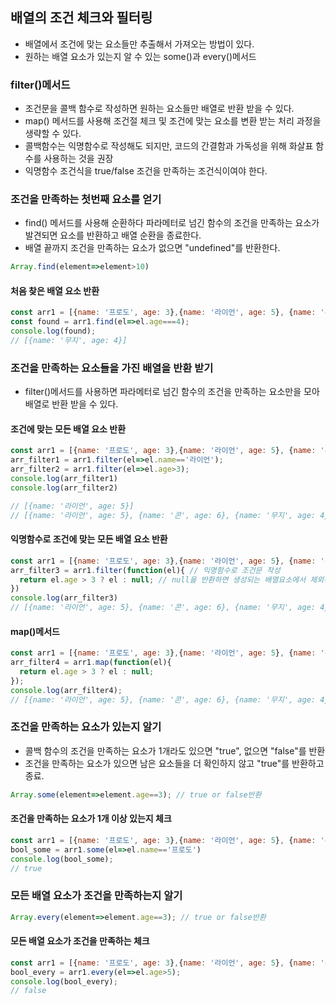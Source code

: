 ## 배열의 조건 체크와 필터링

- 배열에서 조건에 맞는 요소들만 추출해서 가져오는 방법이 있다.
- 원하는 배열 요소가 있는지 알 수 있는 some()과 every()메서드

### filter()메서드
- 조건문을 콜백 함수로 작성하면 원하는 요소들만 배열로 반환 받을 수 있다.
- map() 메서드를 사용해 조건절 체크 및 조건에 맞는 요소를 변환 받는 처리 과정을 생략할 수 있다.
- 콜백함수는 익명함수로 작성해도 되지만, 코드의 간결함과 가독성을 위해 화살표 함수를 사용하는 것을 권장
- 익명함수 조건식을 true/false 조건을 만족하는 조건식이여야 한다.

### 조건을 만족하는 첫번째 요소를 얻기
- find() 메서드를 사용해 순환하다 파라메터로 넘긴 함수의 조건을 만족하는 요소가 발견되면 요소를 반환하고 배열 순환을 종료한다.
- 배열 끝까지 조건을 만족하는 요소가 없으면 "undefined"를 반환한다.
```javascript
Array.find(element=>element>10)
```

#### 처음 찾은 배열 요소 반환
```javascript
const arr1 = [{name: '프로도', age: 3},{name: '라이언', age: 5}, {name: '콘', age: 6}, {name: '무지', age: 4}];
const found = arr1.find(el=>el.age===4);
console.log(found);
// [{name: '무지', age: 4}]
```

### 조건을 만족하는 요소들을 가진 배열을 반환 받기
- filter()메서드를 사용하면 파라메터로 넘긴 함수의 조건을 만족하는 요소만을 모아 배열로 반환 받을 수 있다.

#### 조건에 맞는 모든 배열 요소 반환
```javascript
const arr1 = [{name: '프로도', age: 3},{name: '라이언', age: 5}, {name: '콘', age: 6}, {name: '무지', age: 4}];
arr_filter1 = arr1.filter(el=>el.name=='라이언');
arr_filter2 = arr1.filter(el=>el.age>3);
console.log(arr_filter1)
console.log(arr_filter2)

// [{name: '라이언', age: 5}]
// [{name: '라이언', age: 5}, {name: '콘', age: 6}, {name: '무지', age: 4}]
```
#### 익명함수로 조건에 맞는 모든 배열 요소 반환
```javascript
const arr1 = [{name: '프로도', age: 3},{name: '라이언', age: 5}, {name: '콘', age: 6}, {name: '무지', age: 4}];
arr_filter3 = arr1.filter(function(el){ // 익명함수로 조건문 작성
  return el.age > 3 ? el : null; // null을 반환하면 생성되는 배열요소에서 제외된다.
})
console.log(arr_filter3)
// [{name: '라이언', age: 5}, {name: '콘', age: 6}, {name: '무지', age: 4}]
```

#### map()메서드
```javascript
const arr1 = [{name: '프로도', age: 3},{name: '라이언', age: 5}, {name: '콘', age: 6}, {name: '무지', age: 4}];
arr_filter4 = arr1.map(function(el){
  return el.age > 3 ? el : null;
});
console.log(arr_filter4);
// [{name: '라이언', age: 5}, {name: '콘', age: 6}, {name: '무지', age: 4}]
```

### 조건을 만족하는 요소가 있는지 알기
- 콜백 함수의 조건을 만족하는 요소가 1개라도 있으면 "true", 없으면 "false"를 반환
- 조건을 만족하는 요소가 있으면 남은 요소들을 더 확인하지 않고 "true"를 반환하고 종료.
```javascript
Array.some(element=>element.age==3); // true or false반환
```
#### 조건을 만족하는 요소가 1개 이상 있는지 체크
```javascript
const arr1 = [{name: '프로도', age: 3},{name: '라이언', age: 5}, {name: '콘', age: 6}, {name: '무지', age: 4}];
bool_some = arr1.some(el=>el.name=='프로도')
console.log(bool_some);
// true
```


### 모든 배열 요소가 조건을 만족하는지 알기
```javascript
Array.every(element=>element.age==3); // true or false반환
```
#### 모든 배열 요소가 조건을 만족하는 체크
```javascript
const arr1 = [{name: '프로도', age: 3},{name: '라이언', age: 5}, {name: '콘', age: 6}, {name: '무지', age: 4}];
bool_every = arr1.every(el=>el.age>5);
console.log(bool_every);
// false
```